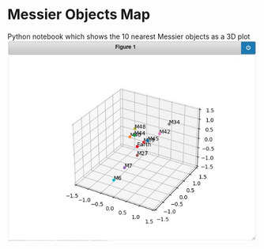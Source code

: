 # Messier Objects Map
Python notebook which shows the 10 nearest Messier objects as a 3D plot
![Messier Object Plot](plot.jpg)